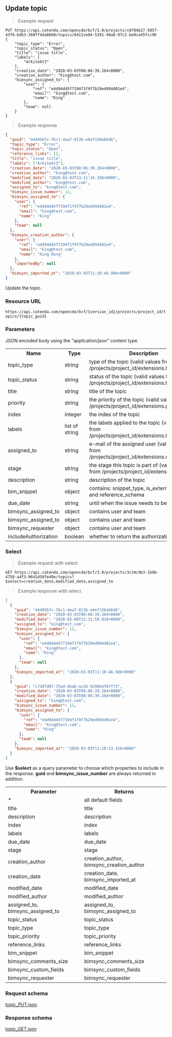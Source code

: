 ## Update topic

> Example request

```http
PUT https://api.catenda.com/opencde/bcf/3.0/projects/c0784b27-5057-43f6-bdb3-3607f4da86b0/topics/6411ce04-5391-40a6-97c2-be0ca45fcc96
{
    "topic_type": "Error",
    "topic_status": "Open",
    "title": "issue title",
    "labels": [
        "Arkitekt3"
    ],
    "creation_date": "2020-03-03T08:06:39.264+0000",
    "creation_author": "king@test.com",
    "bimsync_assigned_to": {
        "user": {
            "ref": "e4d94d45f7194f1f9f7b29ed994d01e4",
            "email": "king@test.com",
            "name": "King"
        },
        "team": null
    }
}
```

> Example response

```json
{
  "guid": "44405b7c-7bc1-4ea7-813b-e0ef156eb6db",
  "topic_type": "Error",
  "topic_status": "Open",
  "reference_links": [],
  "title": "issue title",
  "labels": ["Arkitekt3"],
  "creation_date": "2020-03-03T08:06:39.264+0000",
  "creation_author": "king@test.com",
  "modified_date": "2020-03-03T13:11:34.380+0000",
  "modified_author": "king@test.com",
  "assigned_to": "king@test.com",
  "bimsync_issue_number": 12,
  "bimsync_assigned_to": {
    "user": {
      "ref": "e4d94d45f7194f1f9f7b29ed994d01e4",
      "email": "king@test.com",
      "name": "King"
    },
    "team": null
  },
  "bimsync_creation_author": {
    "user": {
      "ref": "e4d94d45f7194f1f9f7b29ed994d01e4",
      "email": "king@test.com",
      "name": "King Kong"
    },
    "importedBy": null
  },
  "bimsync_imported_at": "2020-03-03T11:10:46.986+0000"
}
```

Update the topic.

### Resource URL

`https://api.catenda.com/opencde/bcf/{version_id}/projects/project_id/topics/{topic_guid}`

### Parameters

JSON encoded body using the "application/json" content type.

<table class="table">
    <tr><th>Name</th><th>Type</th><th>Description</th><th>Required</th></tr>    
    <tr>
        <td>topic_type</td>
        <td>string</td>
        <td>type of the topic (valid values from /projects/project_id/extensions.topic_type)</td>
        <td>Optional, default first type from /projects/project_id/extensions.topic_type</td>
    </tr>
    <tr>
        <td>topic_status</td>
        <td>string</td>
        <td>status of the topic (valid values from /projects/project_id/extensions.topic_status)</td>
        <td>Optional, default first open status from /projects/project_id/extensions.topic_status</td>
    </tr>
    <tr>
        <td>title</td>
        <td>string</td>
        <td>title of the topic</td>
        <td>Mandatory</td>
    </tr>
    <tr>
        <td>priority</td>
        <td>string</td>
        <td>the priority of the topic (valid values from /projects/project_id/extensions.priority)</td>
        <td>Optional</td>
    </tr>
    <tr>
        <td>index</td>
        <td>integer</td>
        <td>the index of the topic</td>
        <td>Optional</td>
    </tr>
    <tr>
        <td>labels</td>
        <td>list of string</td>
        <td>the labels applied to the topic (valid values from /projects/project_id/extensions.topic_label)</td>
        <td>Optional</td>
    </tr>
    <tr>
        <td>assigned_to</td>
        <td>string</td>
        <td>e-mail of the assigned user (valid values from /projects/project_id/extensions.user_id_type)</td>
        <td>Optional, default unassigned</td>
    </tr>
    <tr>
        <td>stage</td>
        <td>string</td>
        <td>the stage this topic is part of (valid values from /projects/project_id/extensions.stage)</td>
        <td>Optional</td>
    </tr>
    <tr>
        <td>description</td>
        <td>string</td>
        <td>description of the topic</td>
        <td>Optional</td>
    </tr>
    <tr>
        <td>bim_snippet</td>
        <td>object</td>
        <td>contains: snippet_type, is_external, reference and reference_schema</td>
        <td>Optional</td>
    </tr>
    <tr>
        <td>due_date</td>
        <td>string</td>
        <td>until when the issue needs to be resolved</td>
        <td>Optional</td>
    </tr>
    <tr>
        <td>bimsync_assigned_to</td>
        <td>object</td>
        <td>contains user and team</td>
        <td>Optional, overwrites assigned_to if set</td>
    </tr>
        <tr>
        <td>bimsync_assigned_to</td>
        <td>object</td>
        <td>contains user and team</td>
        <td>Optional, overwrites assigned_to if set</td>
    </tr>
    <tr>
        <td>bimsync_requester</td>
        <td>object</td>
        <td>contains user and team</td>
        <td>Optional</td>
    </tr>
    <tr>
        <td>includeAuthorization</td>
        <td>boolean</td>
        <td>whether to return the authorization object</td>
        <td>Optional</td>
    </tr>
</table>

### Select

> Example request with select

```http
GET https://api.catenda.com/opencde/bcf/3.0/projects/3c34c9b3-1b9b-4750-a4f3-0641d58fe48e/topics?$select=creation_date,modified_date,assigned_to
```

> Example response with select

```json
[
  {
    "guid": "44405b7c-7bc1-4ea7-813b-e0ef156eb6db",
    "creation_date": "2020-03-03T08:06:39.264+0000",
    "modified_date": "2020-03-06T12:31:58.018+0000",
    "assigned_to": "king@test.com",
    "bimsync_issue_number": 12,
    "bimsync_assigned_to": {
      "user": {
        "ref": "e4d94d45f7194f1f9f7b29ed994d01e4",
        "email": "king@test.com",
        "name": "King"
      },
      "team": null
    },
    "bimsync_imported_at": "2020-03-03T11:10:46.986+0000"
  },
  {
    "guid": "c720fd87-75ad-4ba6-ac26-9296b4f6ff73",
    "creation_date": "2020-03-03T08:06:39.264+0000",
    "modified_date": "2020-03-03T08:06:39.264+0000",
    "assigned_to": "king@test.com",
    "bimsync_issue_number": 11,
    "bimsync_assigned_to": {
      "user": {
        "ref": "e4d94d45f7194f1f9f7b29ed994d01e4",
        "email": "king@test.com",
        "name": "King"
      },
      "team": null
    },
    "bimsync_imported_at": "2020-03-03T11:10:23.158+0000"
  }
]
```

Use **$select** as a query parameter to choose which properties to include in the response. **guid** and **bimsync_issue_number** are always returned in addition.

<table class="table">
  <tr><th>Parameter</th><th>Returns</th></tr>
  <tr><td>*</td><td>all default fields</td></tr>
  <tr><td>title</td><td>title</td></tr>
  <tr><td>description</td><td>description</td></tr>
  <tr><td>index</td><td>index</td></tr>
  <tr><td>labels</td><td>labels</td></tr>
  <tr><td>due_date</td><td>due_date</td></tr>
  <tr><td>stage</td><td>stage</td></tr>
  <tr><td>creation_author</td><td>creation_author, bimsync_creation_author</td></tr>
  <tr><td>creation_date</td><td>creation_date, bimsync_imported_at</td></tr>
  <tr><td>modified_date</td><td>modified_date</td></tr>
  <tr><td>modified_author</td><td>modified_author</td></tr>
  <tr><td>assigned_to, bimsync_assigned_to</td><td>assigned_to, bimsync_assigned_to</td></tr>
  <tr><td>topic_status</td><td>topic_status</td></tr>
  <tr><td>topic_type</td><td>topic_type</td></tr>
  <tr><td>topic_priority</td><td>topic_priority</td></tr>
  <tr><td>reference_links</td><td>reference_links</td></tr>
  <tr><td>bim_snippet</td><td>bim_snippet</td></tr>
  <tr><td>bimsync_comments_size</td><td>bimsync_comments_size</td></tr>
  <tr><td>bimsync_custom_fields</td><td>bimsync_custom_fields</td></tr>
  <tr><td>bimsync_requester</td><td>bimsync_requester</td></tr>
</table>

### Request schema

[topic_PUT.json](https://github.com/buildingSMART/BCF-API/blob/release_3_0/Schemas_draft-03/Collaboration/Topic/topic_PUT.json)

### Response schema

[topic_GET.json](https://github.com/buildingSMART/BCF-API/blob/release_3_0/Schemas_draft-03/Collaboration/Topic/topic_GET.json)
